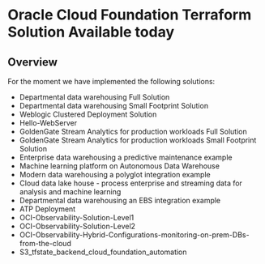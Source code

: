 # Oracle Cloud Foundation Terraform Solution Available today


## <a name="Solutions"></a>Overview
For the moment we have implemented the following solutions:
- Departmental data warehousing Full Solution
- Departmental data warehousing Small Footprint Solution
- Weblogic Clustered Deployment Solution
- Hello-WebServer
- GoldenGate Stream Analytics for production workloads Full Solution
- GoldenGate Stream Analytics for production workloads Small Footprint Solution
- Enterprise data warehousing a predictive maintenance example
- Machine learning platform on Autonomous Data Warehouse
- Modern data warehousing a polyglot integration example
- Cloud data lake house - process enterprise and streaming data for analysis and machine learning
- Departmental data warehousing an EBS integration example
- ATP Deployment
- OCI-Observability-Solution-Level1
- OCI-Observability-Solution-Level2
- OCI-Observability-Hybrid-Configurations-monitoring-on-prem-DBs-from-the-cloud
- S3_tfstate_backend_cloud_foundation_automation
